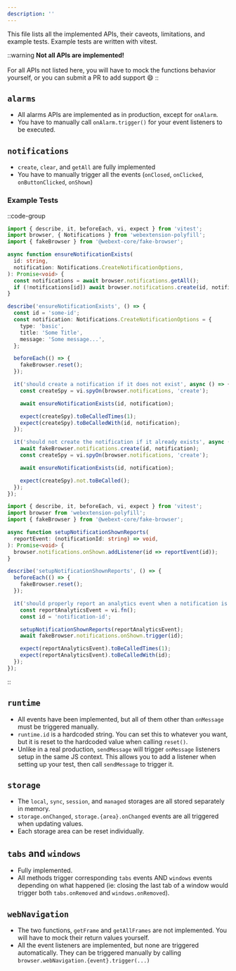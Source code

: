 ```yaml
---
description: ''
---
```


This file lists all the implemented APIs, their caveots, limitations, and example tests. Example tests are written with vitest.

::warning
**Not all APIs are implemented!**
<br/>
<br/>
For all APIs not listed here, you will have to mock the functions behavior yourself, or you can submit a PR to add support :smile:
::

## `alarms`

- All alarms APIs are implemented as in production, except for `onAlarm`.
- You have to manually call `onAlarm.trigger()` for your event listeners to be executed.

## `notifications`

- `create`, `clear`, and `getAll` are fully implemented
- You have to manually trigger all the events (`onClosed`, `onClicked`, `onButtonClicked`, `onShown`)

### Example Tests

::code-group

```ts [ensureNotificationExists.test.ts]
import { describe, it, beforeEach, vi, expect } from 'vitest';
import browser, { Notifications } from 'webextension-polyfill';
import { fakeBrowser } from '@webext-core/fake-browser';

async function ensureNotificationExists(
  id: string,
  notification: Notifications.CreateNotificationOptions,
): Promise<void> {
  const notifications = await browser.notifications.getAll();
  if (!notifications[id]) await browser.notifications.create(id, notification);
}

describe('ensureNotificationExists', () => {
  const id = 'some-id';
  const notification: Notifications.CreateNotificationOptions = {
    type: 'basic',
    title: 'Some Title',
    message: 'Some message...',
  };

  beforeEach(() => {
    fakeBrowser.reset();
  });

  it('should create a notification if it does not exist', async () => {
    const createSpy = vi.spyOn(browser.notifications, 'create');

    await ensureNotificationExists(id, notification);

    expect(createSpy).toBeCalledTimes(1);
    expect(createSpy).toBeCalledWith(id, notification);
  });

  it('should not create the notification if it already exists', async () => {
    await fakeBrowser.notifications.create(id, notification);
    const createSpy = vi.spyOn(browser.notifications, 'create');

    await ensureNotificationExists(id, notification);

    expect(createSpy).not.toBeCalled();
  });
});
```

```ts [setupNotificationShownReports.test.ts]
import { describe, it, beforeEach, vi, expect } from 'vitest';
import browser from 'webextension-polyfill';
import { fakeBrowser } from '@webext-core/fake-browser';

async function setupNotificationShownReports(
  reportEvent: (notificationId: string) => void,
): Promise<void> {
  browser.notifications.onShown.addListener(id => reportEvent(id));
}

describe('setupNotificationShownReports', () => {
  beforeEach(() => {
    fakeBrowser.reset();
  });

  it('should properly report an analytics event when a notification is shown', async () => {
    const reportAnalyticsEvent = vi.fn();
    const id = 'notification-id';

    setupNotificationShownReports(reportAnalyticsEvent);
    await fakeBrowser.notifications.onShown.trigger(id);

    expect(reportAnalyticsEvent).toBeCalledTimes(1);
    expect(reportAnalyticsEvent).toBeCalledWith(id);
  });
});
```

::

## `runtime`

- All events have been implemented, but all of them other than `onMessage` must be triggered manually.
- `runtime.id` is a hardcoded string. You can set this to whatever you want, but it is reset to the hardcoded value when calling `reset()`.
- Unlike in a real production, `sendMessage` will trigger `onMessage` listeners setup in the same JS context. This allows you to add a listener when setting up your test, then call `sendMessage` to trigger it.

## `storage`

- The `local`, `sync`, `session`, and `managed` storages are all stored separately in memory.
- `storage.onChanged`, `storage.{area}.onChanged` events are all triggered when updating values.
- Each storage area can be reset individually.

## `tabs` and `windows`

- Fully implemented.
- All methods trigger corresponding `tabs` events AND `windows` events depending on what happened (ie: closing the last tab of a window would trigger both `tabs.onRemoved` and `windows.onRemoved`).

## `webNavigation`

- The two functions, `getFrame` and `getAllFrames` are not implemented. You will have to mock their return values yourself.
- All the event listeners are implemented, but none are triggered automatically. They can be triggered manually by calling `browser.webNavigation.{event}.trigger(...)`
